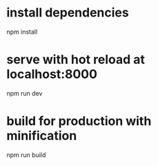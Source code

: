 # install dependencies
npm install

# serve with hot reload at localhost:8000
npm run dev

# build for production with minification
npm run build
